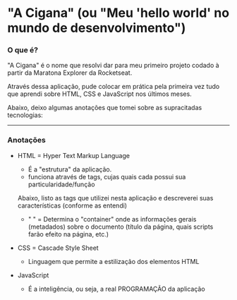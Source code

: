 # "A Cigana" (ou "Meu 'hello world' no mundo de desenvolvimento")

### O que é?

"A Cigana" é o nome que resolvi dar para meu primeiro projeto codado à partir da Maratona Explorer da Rocketseat.

Através dessa aplicação, pude colocar em prática pela primeira vez tudo que aprendi sobre HTML, CSS e JavaScript nos últimos meses.

Abaixo, deixo algumas anotações que tomei sobre as supracitadas tecnologias:

---

### Anotações

- HTML = Hyper Text Markup Language
   - É a "estrutura" da aplicação.
   - funciona através de tags, cujas quais cada possui sua particularidade/função
   
   Abaixo, listo as tags que utilizei nesta aplicação e descreverei suas características (conforme as entendi)
   - "<head> </head>" = Determina o "container" onde as informações gerais (metadados) sobre o documento (título da página, quais scripts farão efeito na página, etc.)

- CSS = Cascade Style Sheet
   - Linguagem que permite a estilização dos elementos HTML

- JavaScript
    - É a inteligência, ou seja, a real PROGRAMAÇÃO da aplicação

